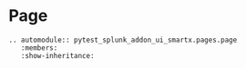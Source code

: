 # Page

```{eval-rst}
.. automodule:: pytest_splunk_addon_ui_smartx.pages.page
   :members:
   :show-inheritance:
```
